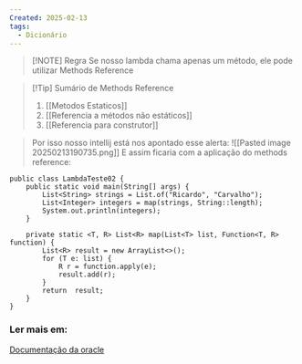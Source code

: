 ```yaml
---
Created: 2025-02-13
tags:
  - Dicionário
---
```


> [!NOTE] Regra
> Se nosso lambda chama apenas um método, ele pode utilizar Methods Reference


> [!Tip] Sumário de Methods Reference
> 1. [[Metodos Estaticos]]
> 2. [[Referencia a métodos não estáticos]]
> 3. [[Referencia para construtor]]


> Por isso nosso intellij está nos apontado esse alerta:
> ![[Pasted image 20250213190735.png]]
> E assim ficaria com a aplicação do methods reference:

```
public class LambdaTeste02 {  
    public static void main(String[] args) {  
        List<String> strings = List.of("Ricardo", "Carvalho");  
        List<Integer> integers = map(strings, String::length);  
        System.out.println(integers);  
    }  
  
    private static <T, R> List<R> map(List<T> list, Function<T, R> function) {  
        List<R> result = new ArrayList<>();  
        for (T e: list) {  
            R r = function.apply(e);  
            result.add(r);  
        }  
        return  result;  
    }  
}
```

### Ler mais em:

[Documentação da oracle](https://docs.oracle.com/javase/tutorial/java/javaOO/methodreferences.html) 


